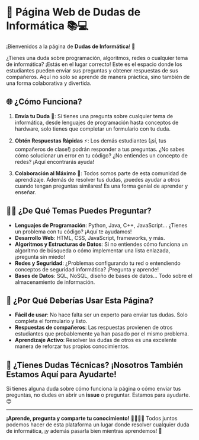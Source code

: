 # 🌟 Página Web de Dudas de Informática 📚💻

¡Bienvenidos a la página de **Dudas de Informática**! 🚀

¿Tienes una duda sobre programación, algoritmos, redes o cualquier tema de informática? ¡Estás en el lugar correcto! Este es el espacio donde los estudiantes pueden enviar sus preguntas y obtener respuestas de sus compañeros. Aquí no solo se aprende de manera práctica, sino también de una forma colaborativa y divertida.

## 🌐 ¿Cómo Funciona?

1. **Envía tu Duda** 📝: Si tienes una pregunta sobre cualquier tema de informática, desde lenguajes de programación hasta conceptos de hardware, solo tienes que completar un formulario con tu duda.
   
2. **Obtén Respuestas Rápidas** ⚡: Los demás estudiantes (¡sí, tus compañeros de clase!) podrán responder a tus preguntas. ¿No sabes cómo solucionar un error en tu código? ¿No entiendes un concepto de redes? ¡Aquí encontrarás ayuda!

3. **Colaboración al Máximo** 🤝: Todos somos parte de esta comunidad de aprendizaje. Además de resolver tus dudas, ¡puedes ayudar a otros cuando tengan preguntas similares! Es una forma genial de aprender y enseñar.

## 🧑‍💻 ¿De Qué Temas Puedes Preguntar?

- **Lenguajes de Programación**: Python, Java, C++, JavaScript… ¿Tienes un problema con tu código? ¡Aquí te ayudamos!
- **Desarrollo Web**: HTML, CSS, JavaScript, frameworks, y más.
- **Algoritmos y Estructuras de Datos**: Si no entiendes cómo funciona un algoritmo de búsqueda o cómo implementar una lista enlazada, ¡pregunta sin miedo!
- **Redes y Seguridad**: ¿Problemas configurando tu red o entendiendo conceptos de seguridad informática? ¡Pregunta y aprende!
- **Bases de Datos**: SQL, NoSQL, diseño de bases de datos… Todo sobre el almacenamiento de información.

## 🚀 ¿Por Qué Deberías Usar Esta Página?

- **Fácil de usar**: No hace falta ser un experto para enviar tus dudas. Solo completa el formulario y listo.
- **Respuestas de compañeros**: Las respuestas provienen de otros estudiantes que probablemente ya han pasado por el mismo problema.
- **Aprendizaje Activo**: Resolver las dudas de otros es una excelente manera de reforzar tus propios conocimientos.

## 🤖 ¿Tienes Dudas Técnicas? ¡Nosotros También Estamos Aquí para Ayudarte!

Si tienes alguna duda sobre cómo funciona la página o cómo enviar tus preguntas, no dudes en abrir un **issue** o preguntar. Estamos para ayudarte. 😊

---

**¡Aprende, pregunta y comparte tu conocimiento!** 👩‍💻👨‍💻 Todos juntos podemos hacer de esta plataforma un lugar donde resolver cualquier duda de informática, ¡y además pasarla bien mientras aprendemos! 🌱
